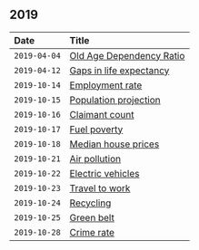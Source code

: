 ## 2019

| Date | Title |
| :--- | :--- |
| `2019-04-04` | [Old Age Dependency Ratio](http://www.trafforddatalab.io/charticles/2019-04-04-old-age-dependency-ratio) |
| `2019-04-12` | [Gaps in life expectancy](https://www.trafforddatalab.io/charticles/2019-04-12-gaps-in-life-expectancy) |
| `2019-10-14` | [Employment rate](https://www.trafforddatalab.io/charticles/2019-10-14-employment-rate) |
| `2019-10-15` | [Population projection](https://www.trafforddatalab.io/charticles/2019-10-15-population-projection) |
| `2019-10-16` | [Claimant count](https://www.trafforddatalab.io/charticles/2019-10-16-claimant-count) |
| `2019-10-17` | [Fuel poverty](https://www.trafforddatalab.io/charticles/2019-10-17-fuel-poverty) |
| `2019-10-18` | [Median house prices](https://www.trafforddatalab.io/charticles/2019-10-18-median-house-prices) |
| `2019-10-21` | [Air pollution](https://www.trafforddatalab.io/charticles/2019-10-21-air-pollution) |
| `2019-10-22` | [Electric vehicles](https://www.trafforddatalab.io/charticles/2019-10-22-electric-vehicles) |
| `2019-10-23` | [Travel to work](https://www.trafforddatalab.io/charticles/2019-10-23-travel-to-work) |
| `2019-10-24` | [Recycling](https://www.trafforddatalab.io/charticles/2019-10-24-recycling) |
| `2019-10-25` | [Green belt](https://www.trafforddatalab.io/charticles/2019-10-25-green-belt) |
| `2019-10-28` | [Crime rate](https://www.trafforddatalab.io/charticles/2019-10-28-crime-rate) |

